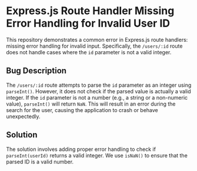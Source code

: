# Express.js Route Handler Missing Error Handling for Invalid User ID

This repository demonstrates a common error in Express.js route handlers: missing error handling for invalid input. Specifically, the `/users/:id` route does not handle cases where the `id` parameter is not a valid integer.

## Bug Description

The `/users/:id` route attempts to parse the `id` parameter as an integer using `parseInt()`. However, it does not check if the parsed value is actually a valid integer. If the `id` parameter is not a number (e.g., a string or a non-numeric value), `parseInt()` will return `NaN`. This will result in an error during the search for the user, causing the application to crash or behave unexpectedly.

## Solution

The solution involves adding proper error handling to check if `parseInt(userId)` returns a valid integer.  We use `isNaN()` to ensure that the parsed ID is a valid number.